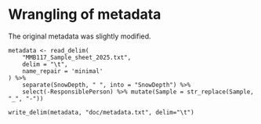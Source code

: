 # Wrangling of metadata

The original metadata was slightly modified. 

```{r}
metadata <- read_delim(
	"MMB117_Sample_sheet_2025.txt",
	delim = "\t",
	name_repair = 'minimal'
) %>%
	separate(SnowDepth, " ", into = "SnowDepth") %>%
	select(-ResponsiblePerson) %>% mutate(Sample = str_replace(Sample, "_", "-"))

write_delim(metadata, "doc/metadata.txt", delim="\t")
```